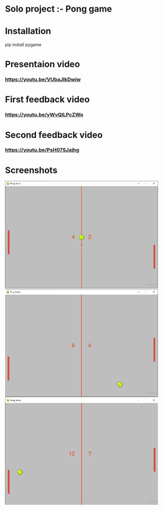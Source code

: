 # Solo project :- Pong game
# Installation
pip install pygame
# Presentaion video
### https://youtu.be/VUbaJlkDwiw
# First feedback video
### https://youtu.be/yWvQlLPcZWo
# Second feedback video
### https://youtu.be/PsH07SJajhg
# Screenshots
![](screenshot/pong%20sc%201.png)
![](screenshot/pong%20sc%202.png)
![](screenshot/pong%20sc%203.png)
